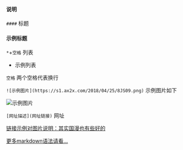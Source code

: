 #### 说明

`####` 标题

#### 示例标题

`*`+`空格` 列表
* 示例列表

`空格` 两个空格代表换行

`![示例图片](https://s1.ax2x.com/2018/04/25/8JS09.png)` 示例图片如下

![示例图片](https://s1.ax2x.com/2018/04/25/8JS09.png)

`[网址描述](网址链接)` 网址

[链接示例对图片说明：其实国漫也有些好的](https://www.google.com/)

[更多markdown语法请看...](http://www.markdown.cn/#acknowledgement)
